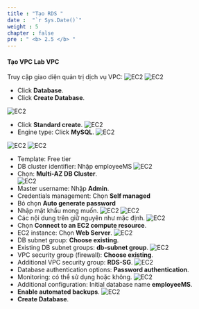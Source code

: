 ```yaml
---
title : "Tạo RDS "
date :  "`r Sys.Date()`" 
weight : 5
chapter : false
pre : " <b> 2.5 </b> "
---
```



#### Tạo VPC **Lab VPC**
 Truy cập giao diện quản trị dịch vụ VPC:
 ![EC2](/images/2.prerequisite/022-CreateRDS.png)
 ![EC2](/images/2.prerequisite/023-CreateRDS.png)
  + Click **Database**.
  + Click **Create Database**.




![EC2](/images/2.prerequisite/024-CreateRDS.png)
+ Click **Standard create**.
![EC2](/images/2.prerequisite/025-CreateRDS.png)
+ Engine type: Click **MySQL**.
![EC2](/images/2.prerequisite/026-CreateRDS.png)

![EC2](/images/2.prerequisite/027-CreateRDS.png)
![EC2](/images/2.prerequisite/028-CreateRDS.png)
+ Template: Free tier
+ DB cluster identifier: Nhập employeeMS
![EC2](/images/2.prerequisite/077-CreateRDS.png)
+ Chọn: **Multi-AZ DB Cluster**.  
![EC2](/images/2.prerequisite/029-CreateRDS.png)
+ Master username: Nhập **Admin**.
+ Credentials management: Chọn **Self managed**
+ Bỏ chọn **Auto generate password**
+ Nhập mật khẩu mong muốn.
![EC2](/images/2.prerequisite/030-CreateRDS.png)
![EC2](/images/2.prerequisite/031-CreateRDS.png)
+ Các nội dung trên giữ nguyên như mặc định.
![EC2](/images/2.prerequisite/032-CreateRDS.png)
+ Chọn **Connect to an EC2 compute resource**.
+ EC2 instance: Chọn **Web Server**. 
![EC2](/images/2.prerequisite/033-CreateRDS.png)
+ DB subnet group: **Choose existing**.
+ Existing DB subnet groups: **db-subnet group**.
![EC2](/images/2.prerequisite/034-CreateRDS.png)
+ VPC security group (firewall): **Choose existing**.
+ Additional VPC security group: **RDS-SG**.
![EC2](/images/2.prerequisite/035-CreateRDS.png)
+ Database authentication options: **Password authentication**.
+ Monitoring: có thể sử dụng hoặc không.
![EC2](/images/2.prerequisite/036-CreateRDS.png)
+ Additional configuration: Initial database name **employeeMS**.
+ **Enable automated backups**.
![EC2](/images/2.prerequisite/037-CreateRDS.png)
+ **Create Database**.

